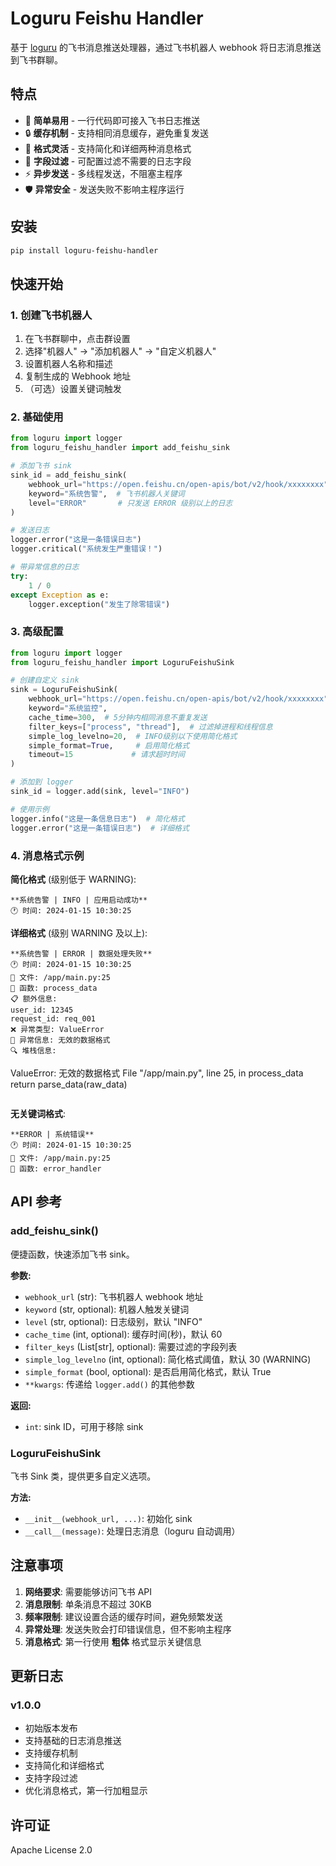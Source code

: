 # Loguru Feishu Handler

基于 [loguru](https://github.com/Delgan/loguru) 的飞书消息推送处理器，通过飞书机器人 webhook 将日志消息推送到飞书群聊。

## 特点

- 🚀 **简单易用** - 一行代码即可接入飞书日志推送
- 🔒 **缓存机制** - 支持相同消息缓存，避免重复发送
- 🎨 **格式灵活** - 支持简化和详细两种消息格式
- 🔧 **字段过滤** - 可配置过滤不需要的日志字段
- ⚡ **异步发送** - 多线程发送，不阻塞主程序
- 🛡️ **异常安全** - 发送失败不影响主程序运行

## 安装

```bash
pip install loguru-feishu-handler
```

## 快速开始

### 1. 创建飞书机器人

1. 在飞书群聊中，点击群设置
2. 选择"机器人" -> "添加机器人" -> "自定义机器人"
3. 设置机器人名称和描述
4. 复制生成的 Webhook 地址
5. （可选）设置关键词触发

### 2. 基础使用

```python
from loguru import logger
from loguru_feishu_handler import add_feishu_sink

# 添加飞书 sink
sink_id = add_feishu_sink(
    webhook_url="https://open.feishu.cn/open-apis/bot/v2/hook/xxxxxxxx",
    keyword="系统告警",  # 飞书机器人关键词
    level="ERROR"       # 只发送 ERROR 级别以上的日志
)

# 发送日志
logger.error("这是一条错误日志")
logger.critical("系统发生严重错误！")

# 带异常信息的日志
try:
    1 / 0
except Exception as e:
    logger.exception("发生了除零错误")
```

### 3. 高级配置

```python
from loguru import logger
from loguru_feishu_handler import LoguruFeishuSink

# 创建自定义 sink
sink = LoguruFeishuSink(
    webhook_url="https://open.feishu.cn/open-apis/bot/v2/hook/xxxxxxxx",
    keyword="系统监控",
    cache_time=300,  # 5分钟内相同消息不重复发送
    filter_keys=["process", "thread"],  # 过滤掉进程和线程信息
    simple_log_levelno=20,  # INFO级别以下使用简化格式
    simple_format=True,     # 启用简化格式
    timeout=15             # 请求超时时间
)

# 添加到 logger
sink_id = logger.add(sink, level="INFO")

# 使用示例
logger.info("这是一条信息日志")  # 简化格式
logger.error("这是一条错误日志")  # 详细格式
```

### 4. 消息格式示例

**简化格式** (级别低于 WARNING):
```
**系统告警 | INFO | 应用启动成功**
🕐 时间: 2024-01-15 10:30:25
```

**详细格式** (级别 WARNING 及以上):
```
**系统告警 | ERROR | 数据处理失败**
🕐 时间: 2024-01-15 10:30:25
📁 文件: /app/main.py:25
🔧 函数: process_data
📋 额外信息:
user_id: 12345
request_id: req_001
❌ 异常类型: ValueError
💬 异常信息: 无效的数据格式
🔍 堆栈信息:
```
ValueError: 无效的数据格式
  File "/app/main.py", line 25, in process_data
    return parse_data(raw_data)
```
```

**无关键词格式**:
```
**ERROR | 系统错误**
🕐 时间: 2024-01-15 10:30:25
📁 文件: /app/main.py:25
🔧 函数: error_handler
```

## API 参考

### add_feishu_sink()

便捷函数，快速添加飞书 sink。

**参数:**
- `webhook_url` (str): 飞书机器人 webhook 地址
- `keyword` (str, optional): 机器人触发关键词
- `level` (str, optional): 日志级别，默认 "INFO"
- `cache_time` (int, optional): 缓存时间(秒)，默认 60
- `filter_keys` (List[str], optional): 需要过滤的字段列表
- `simple_log_levelno` (int, optional): 简化格式阈值，默认 30 (WARNING)
- `simple_format` (bool, optional): 是否启用简化格式，默认 True
- `**kwargs`: 传递给 `logger.add()` 的其他参数

**返回:**
- `int`: sink ID，可用于移除 sink

### LoguruFeishuSink

飞书 Sink 类，提供更多自定义选项。

**方法:**
- `__init__(webhook_url, ...)`: 初始化 sink
- `__call__(message)`: 处理日志消息（loguru 自动调用）

## 注意事项

1. **网络要求**: 需要能够访问飞书 API
2. **消息限制**: 单条消息不超过 30KB
3. **频率限制**: 建议设置合适的缓存时间，避免频繁发送
4. **异常处理**: 发送失败会打印错误信息，但不影响主程序
5. **消息格式**: 第一行使用 **粗体** 格式显示关键信息

## 更新日志

### v1.0.0
- 初始版本发布
- 支持基础的日志消息推送
- 支持缓存机制
- 支持简化和详细格式
- 支持字段过滤
- 优化消息格式，第一行加粗显示

## 许可证

Apache License 2.0 